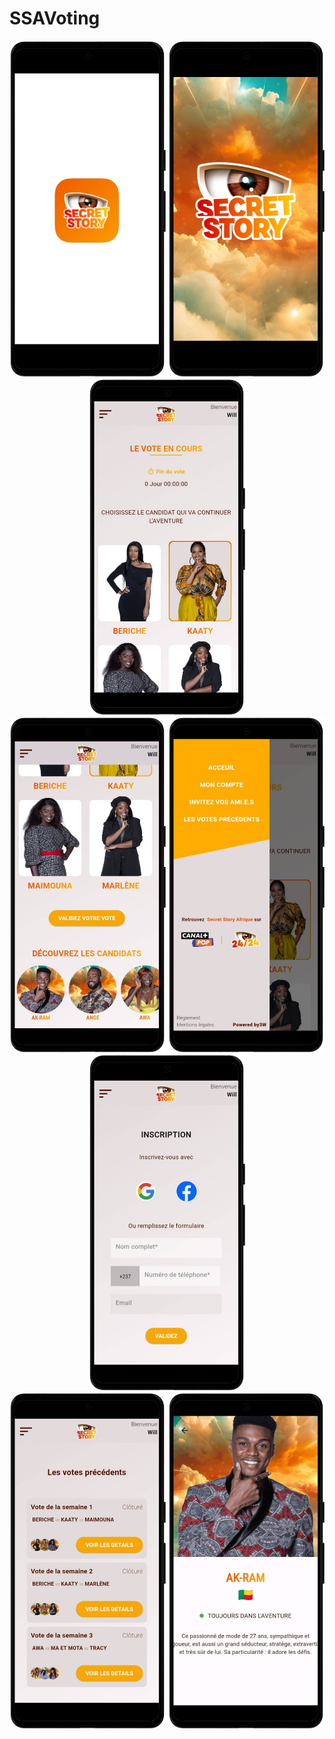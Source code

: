 

# SSAVoting


<div align='center'>
<img src="1.png" width="250" />
<img src="2.png" width="250" />
<img src="3.png" width="250" />

</div>

<div align='center'>
<img src="4.png" width="250" />
<img src="5.png" width="250" />
<img src="6.png" width="250" />

</div>

<div align='center'>
<img src="7.png" width="250" />
<img src="8.png" width="250" />

</div>







